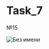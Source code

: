 # Task_7

№15

![Без имени](https://user-images.githubusercontent.com/81358883/139054500-6f4d7dfe-5f4e-4ef2-a1fc-c7980339bfe4.png)
